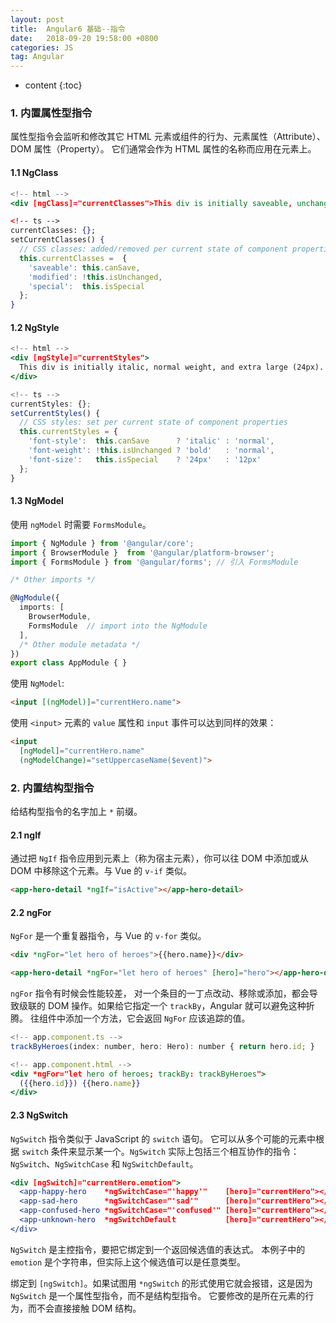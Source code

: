 ```yaml
---
layout: post
title:  Angular6 基础--指令
date:   2018-09-20 19:58:00 +0800
categories: JS
tag: Angular
---
```


* content
{:toc}

### 1. 内置属性型指令

属性型指令会监听和修改其它 HTML 元素或组件的行为、元素属性（Attribute）、DOM 属性（Property）。 它们通常会作为 HTML 属性的名称而应用在元素上。

#### 1.1 NgClass

```jsx
<!-- html -->
<div [ngClass]="currentClasses">This div is initially saveable, unchanged, and special</div>

<!-- ts -->
currentClasses: {};
setCurrentClasses() {
  // CSS classes: added/removed per current state of component properties
  this.currentClasses =  {
    'saveable': this.canSave,
    'modified': !this.isUnchanged,
    'special':  this.isSpecial
  };
}
```

#### 1.2 NgStyle

```jsx
<!-- html -->
<div [ngStyle]="currentStyles">
  This div is initially italic, normal weight, and extra large (24px).
</div>

<!-- ts -->
currentStyles: {};
setCurrentStyles() {
  // CSS styles: set per current state of component properties
  this.currentStyles = {
    'font-style':  this.canSave      ? 'italic' : 'normal',
    'font-weight': !this.isUnchanged ? 'bold'   : 'normal',
    'font-size':   this.isSpecial    ? '24px'   : '12px'
  };
}
```

#### 1.3 NgModel

使用 `ngModel` 时需要 `FormsModule`。

```typescript
import { NgModule } from '@angular/core';
import { BrowserModule }  from '@angular/platform-browser';
import { FormsModule } from '@angular/forms'; // 引入 FormsModule

/* Other imports */

@NgModule({
  imports: [
    BrowserModule,
    FormsModule  // import into the NgModule
  ],
  /* Other module metadata */
})
export class AppModule { }
```

使用 `NgModel`:

```html
<input [(ngModel)]="currentHero.name">
```

使用 `<input>` 元素的 `value` 属性和 `input` 事件可以达到同样的效果：

```html
<input
  [ngModel]="currentHero.name"
  (ngModelChange)="setUppercaseName($event)">
```

### 2. 内置结构型指令

给结构型指令的名字加上 `*` 前缀。

#### 2.1 ngIf

通过把 `NgIf` 指令应用到元素上（称为宿主元素），你可以往 DOM 中添加或从 DOM 中移除这个元素。与 Vue 的 `v-if` 类似。

```html
<app-hero-detail *ngIf="isActive"></app-hero-detail>
```

#### 2.2 ngFor

`NgFor` 是一个重复器指令，与 Vue 的 `v-for` 类似。

```html
<div *ngFor="let hero of heroes">{{hero.name}}</div>

<app-hero-detail *ngFor="let hero of heroes" [hero]="hero"></app-hero-detail>
```

`ngFor` 指令有时候会性能较差， 对一个条目的一丁点改动、移除或添加，都会导致级联的 DOM 操作。如果给它指定一个 `trackBy`，Angular 就可以避免这种折腾。 往组件中添加一个方法，它会返回 `NgFor` 应该追踪的值。

```jsx
<!-- app.component.ts -->
trackByHeroes(index: number, hero: Hero): number { return hero.id; }

<!-- app.component.html -->
<div *ngFor="let hero of heroes; trackBy: trackByHeroes">
  ({{hero.id}}) {{hero.name}}
</div>
```

#### 2.3 NgSwitch

`NgSwitch` 指令类似于 JavaScript 的 `switch` 语句。 它可以从多个可能的元素中根据 `switch` 条件来显示某一个。`NgSwitch` 实际上包括三个相互协作的指令：`NgSwitch`、`NgSwitchCase` 和 `NgSwitchDefault`。

```jsx
<div [ngSwitch]="currentHero.emotion">
  <app-happy-hero    *ngSwitchCase="'happy'"    [hero]="currentHero"></app-happy-hero>
  <app-sad-hero      *ngSwitchCase="'sad'"      [hero]="currentHero"></app-sad-hero>
  <app-confused-hero *ngSwitchCase="'confused'" [hero]="currentHero"></app-confused-hero>
  <app-unknown-hero  *ngSwitchDefault           [hero]="currentHero"></app-unknown-hero>
</div>
```

`NgSwitch` 是主控指令，要把它绑定到一个返回候选值的表达式。 本例子中的 `emotion` 是个字符串，但实际上这个候选值可以是任意类型。

绑定到 `[ngSwitch]`。如果试图用 `*ngSwitch` 的形式使用它就会报错，这是因为 `NgSwitch` 是一个属性型指令，而不是结构型指令。 它要修改的是所在元素的行为，而不会直接接触 DOM 结构。